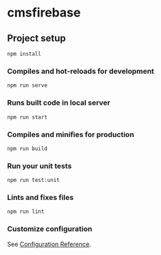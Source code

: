 # cmsfirebase

## Project setup
```
npm install
```

### Compiles and hot-reloads for development
```
npm run serve
```

### Runs built code in local server
```
npm run start
```

### Compiles and minifies for production
```
npm run build
```

### Run your unit tests
```
npm run test:unit
```

### Lints and fixes files
```
npm run lint
```

### Customize configuration
See [Configuration Reference](https://cli.vuejs.org/config/).
